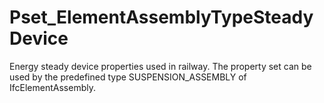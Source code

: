 # Pset_ElementAssemblyTypeSteadyDevice

Energy steady device properties used in railway. The property set can be used by the predefined type SUSPENSION_ASSEMBLY of IfcElementAssembly.<!-- end of definition -->
